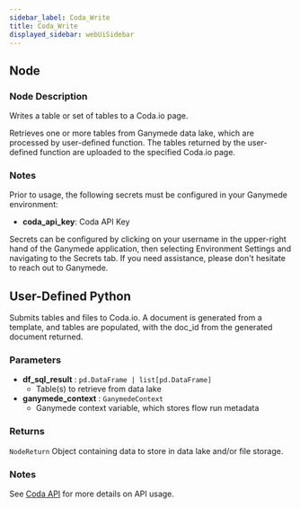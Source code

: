 ```yaml
---
sidebar_label: Coda_Write
title: Coda_Write
displayed_sidebar: webUiSidebar
---
```


## Node

### Node Description

Writes a table or set of tables to a Coda.io page.

Retrieves one or more tables from Ganymede data lake, which are processed by user-defined
function.  The tables returned by the user-defined function are uploaded to
the specified Coda.io page.

### Notes

Prior to usage, the following secrets must be configured in your Ganymede environment:
- **coda_api_key**: Coda API Key

Secrets can be configured by clicking on your username in the upper-right hand of the Ganymede
application, then selecting Environment Settings and navigating to the Secrets tab.  If you need
assistance, please don't hesitate to reach out to Ganymede.

## User-Defined Python

Submits tables and files to Coda.io.  A document is generated from a template, and tables
are populated, with the doc_id from the generated document returned.

### Parameters

- **df_sql_result** : `pd.DataFrame | list[pd.DataFrame]`
    - Table(s) to retrieve from data lake
- **ganymede_context** : `GanymedeContext`
    - Ganymede context variable, which stores flow run metadata

### Returns

`NodeReturn`
  Object containing data to store in data lake and/or file storage.

### Notes

See [Coda API](https://coda.io/developers/apis/) for more details on API usage.